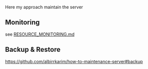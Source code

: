 Here my approach maintain the server

## Monitoring

see [RESOURCE_MONITORING.md](RESOURCE_MONITORING.md)

## Backup & Restore

https://github.com/albirrkarim/how-to-maintenance-server#backup